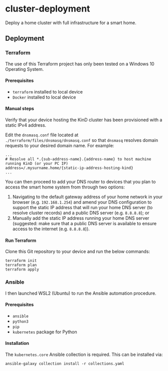 # cluster-deployment
Deploy a home cluster with full infrastructure for a smart home.

## Deployment

### Terraform
The use of this Terraform project has only been tested on a Windows 10 Operating System.

#### Prerequisites
- `terraform` installed to local device
- `Docker` installed to local device

#### Manual steps
Verify that your device hosting the KinD cluster has been provisioned with a static IPv4 address.

Edit the `dnsmasq.conf` file located at `./terraform/files/dnsmasq/dnsmasq.conf` so that `dnsmasq` resolves domain requests to your desired domain name. For example:

```
...
# Resolve all *.{sub-address-name}.{address-name} to host machine running KinD (or your PC IP)
address=/.mysurname.home/{static-ip-address-hosting-kind}
...
```

You can then proceed to add your DNS router to devices that you plan to access the smart home system from through two options:
1. Navigating to the default gateway address of your home network in your browser (e.g. `192.168.1.254`) and amend your DNS configuration to support the static IP address that will run your home DNS server (to resolve cluster records) and a public DNS server (e.g. `8.8.8.8`); or
2. Manually add the static IP address running your home DNS server (suggested: make sure that a public DNS server is available to ensure access to the internet (e.g. `8.8.8.8`)).

#### Run Terraform
Clone this Git repository to your device and run the below commands:

```
terraform init
terraform plan
terraform apply
```

### Ansible

I then launched WSL2 (Ubuntu) to run the Ansible automation procedure.

#### Prerequisites
- `ansible`
- `python3`
- `pip`
- `kubernetes` package for Python

#### Installation

The `kubernetes.core` Ansible collection is required. This can be installed via:

```
ansible-galaxy collection install -r collections.yaml
```